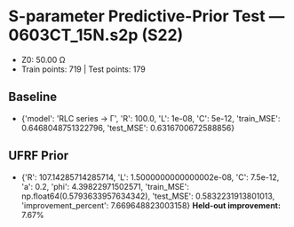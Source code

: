 # S-parameter Predictive-Prior Test — 0603CT_15N.s2p (S22)
- Z0: 50.00 Ω
- Train points: 719  |  Test points: 179

## Baseline
- {'model': 'RLC series -> Γ', 'R': 100.0, 'L': 1e-08, 'C': 5e-12, 'train_MSE': 0.6468048751322796, 'test_MSE': 0.6316700672588856}

## UFRF Prior
- {'R': 107.14285714285714, 'L': 1.5000000000000002e-08, 'C': 7.5e-12, 'a': 0.2, 'phi': 4.39822971502571, 'train_MSE': np.float64(0.5793633957634342), 'test_MSE': 0.5832231913801013, 'improvement_percent': 7.669648823003158}
**Held-out improvement:** 7.67%